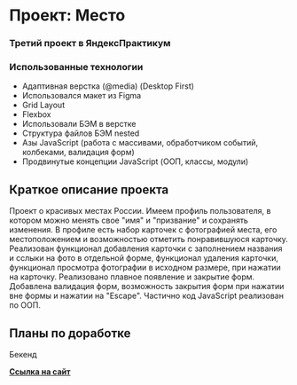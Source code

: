 # Проект: Место

### Третий проект в ЯндексПрактикум

### Использованные технологии
* Адаптивная верстка (@media) (Desktop First)
* Использовался макет из Figma
* Grid Layout
* Flexbox
* Использовали БЭМ в верстке
* Структура файлов БЭМ nested
* Азы JavaScript (работа с массивами, обработчиком событий, колбеками, валидация форм)
* Продвинутые концепции JavaScript (ООП, классы, модули)

## Краткое описание проекта

Проект о красивых местах России.
Имеем профиль пользователя, в котором можно менять свое "имя" и "призвание" и сохранять изменения. В профиле есть набор карточек с фотографией места, его местоположением и возможностью отметить понравившуюся карточку. Реализован функционал добавления карточки с заполнением названия и сслыки на фото в отдельной форме, функционал удаления карточки, функционал просмотра фотографии в исходном размере, при нажатии на карточку. Реализовано плавное появление и закрытие форм.
Добавлена валидация форм, возможность закрытия форм при нажатии вне формы и нажатии на "Escape".
Частично код JavaScript реализован по ООП.

## Планы по доработке

Бекенд

**[Ссылка на сайт](https://serp123616512.github.io/mesto/)**
